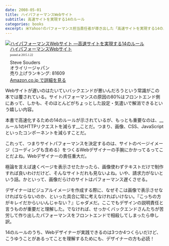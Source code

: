 ```yaml
---
date: 2008-05-01
title: ハイパフォーマンスWebサイト
subtitle: 高速サイトを実現する14のルール
categories: books
excerpt: 米Yahoo!のパフォーマンス担当責任者が導き出した「高速サイトを実現する14のルール」を実例とともに紹介します。
---
```


<div class="azlink-box"><div class="azlink-image" style="float:left"><a href="http://www.amazon.co.jp/exec/obidos/ASIN/487311361X/warikiru-22/" name="azlinklink" target="_blank"><img src="http://ecx.images-amazon.com/images/I/51hIDIWHmYL._SL160_.jpg" alt="ハイパフォーマンスWebサイト ―高速サイトを実現する14のルール" style="border:none" /></a></div><div class="azlink-info" style="float:left;margin-left:15px;line-height:120%"><div class="azlink-name" style="margin-bottom:10px;line-height:120%"><a href="http://www.amazon.co.jp/exec/obidos/ASIN/487311361X/warikiru-22/" name="azlinklink" target="_blank">ハイパフォーマンスWebサイト</a><div class="azlink-powered-date" style="font-size:7pt;margin-top:5px;font-family:verdana;line-height:120%">posted at 2015.1.22</div></div><div class="azlink-detail">Steve Souders<br />オライリージャパン<br />売り上げランキング: 81609<br /></div><div class="azlink-link" style="margin-top:5px"><a href="http://www.amazon.co.jp/exec/obidos/ASIN/487311361X/warikiru-22/" target="_blank">Amazon.co.jp で詳細を見る</a></div></div><div class="azlink-footer" style="clear:left"></div></div>

Webサイトが遅いのはたいていバックエンドが悪いんだろうという常識がこの本では覆されている。サイトパフォーマンスの原因の80%はフロントエンド側にあって、しかも、そのほとんどがちょっとした設定・気遣いで解消できるという嬉しい内容。

本書で高速化するための14のルールが示されているが、もっとも重要なのは、__ルール1のHTTPリクエストを減らす__ことだ。つまり、画像、CSS、JavaScriptといったコンポーネントを減らすことだ。

これって、つまりサイトパフォーマンスを決定するのは、サイトのページイメージ（コーディングも含める）をつくるWebデザイナーの手腕にかかってるってことだよね。Webデザイナーの責任重大だ。

極論を言えば速くページを表示させたかったら、画像使わずテキストだけで制作すれば良いわけだけど、そんなサイトだれも見ないよね。いや、請求力がないという話。かといって、画像だらけのサイトはパフォーマンス遅くさせる。

デザイナーはビジュアルイメージを作成する際に、なぜそこは画像で表示させなければならないのか、といった具合に常に考えなければいけない。『こっちの方がキレイだからいいんじゃない？』じゃダメだ。ここでもデザインの説明責任と言うものが重要だと理解した。でなければ、せっかくバックエンドさんたちが苦労して作り出したパフォーマンスをフロントエンドで相殺してしまったら申し訳。

14のルールのうち、Webデザイナーが実践できるのは3つか4つくらいだけど、こうゆうことがあるってことを理解するためにも、デザイナーの方も必読！

